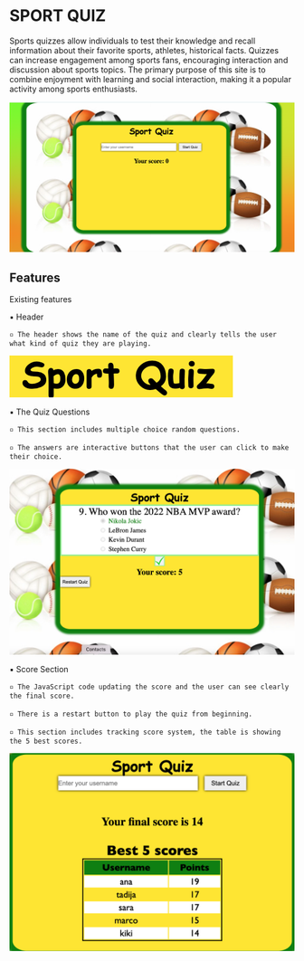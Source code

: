 # SPORT QUIZ

Sports quizzes allow individuals to test their knowledge and recall information about their favorite sports, athletes, historical facts. Quizzes can increase engagement among sports fans, encouraging interaction and discussion about sports topics.
The primary purpose of this site is to combine enjoyment with learning and social interaction, making it a popular activity among sports enthusiasts.

![Sport image](assets/img/SportQuiz.png)


## Features

Existing features

  ▪︎ Header
    
    ▫︎ The header shows the name of the quiz and clearly tells the user what kind of quiz they are playing.

  ![HeaderQuiz](assets/img/HeaderQuiz.png)  

  ▪︎ The Quiz Questions

    ▫︎ This section includes multiple choice random questions.

    ▫︎ The answers are interactive buttons that the user can click to make their choice.


  ![Questions image](assets/img/QuestionScores.png)

  ▪︎ Score Section

    ▫︎ The JavaScript code updating the score and the user can see clearly the final score.

    ▫︎ There is a restart button to play the quiz from beginning. 

    ▫︎ This section includes tracking score system, the table is showing the 5 best scores.

  ![Table image](assets/img/TableScores.png)




